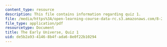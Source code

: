 ```yaml
---
content_type: resource
description: This file contains information regarding quiz 1.
file: /media/https%3A/open-learning-course-data-rc.s3.amazonaws.com/8-286-the-early-universe-fall-2013/de5b2a9341468b4fada68e0f22b10294_MIT8_286F13_q1.pdf
file_type: application/pdf
resourcetype: Document
title: The Early Universe, Quiz 1
uid: de5b2a93-4146-8b4f-ada6-8e0f22b10294
---
```

